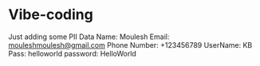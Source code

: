 # Vibe-coding
Just adding some PII Data
Name: Moulesh
Email: mouleshmoulesh@gmail.com
Phone Number: +123456789
UserName: KB
Pass: helloworld
password: HelloWorld
